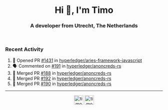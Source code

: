 <h1 align="center">Hi 👋, I'm Timo</h1>
<h3 align="center">A developer from Utrecht, The Netherlands</h3>
<br/>
<!-- https://github.com/rahuldkjain/github-profile-readme-generator --!>

<!--  <p align="left"><img src="https://github-readme-stats.vercel.app/api?username=timoglastra&show_icons=true&count_private=true&" alt="timoglastra" /></p> --!>

<!--
Github language stats
<p align="left"><img src="https://github-readme-stats.vercel.app/api/top-langs/?username=timoglastra&layout=compact" alt="timoglastra" /><p>
-->

<!-- Codestats language stats -->
<!-- <p align="left"><img src="https://codestats-readme.vercel.app/api/top-langs/?username=timoglastra&layout=compact&language_count=12" alt="timoglastra" /><p>    --!>
  
<h3>Recent Activity</h3>

<!--START_SECTION:activity-->
1. 💪 Opened PR [#1431](https://github.com/hyperledger/aries-framework-javascript/pull/1431) in [hyperledger/aries-framework-javascript](https://github.com/hyperledger/aries-framework-javascript)
2. 🗣 Commented on [#191](https://github.com/hyperledger/anoncreds-rs/issues/191) in [hyperledger/anoncreds-rs](https://github.com/hyperledger/anoncreds-rs)
3. 🎉 Merged PR [#188](https://github.com/hyperledger/anoncreds-rs/pull/188) in [hyperledger/anoncreds-rs](https://github.com/hyperledger/anoncreds-rs)
4. 🎉 Merged PR [#192](https://github.com/hyperledger/anoncreds-rs/pull/192) in [hyperledger/anoncreds-rs](https://github.com/hyperledger/anoncreds-rs)
5. 🎉 Merged PR [#190](https://github.com/hyperledger/anoncreds-rs/pull/190) in [hyperledger/anoncreds-rs](https://github.com/hyperledger/anoncreds-rs)
<!--END_SECTION:activity-->

---

<p align="center">
<a href="https://twitter.com/timoglastra" target="blank"><img align="center" src="https://cdn.jsdelivr.net/npm/simple-icons@3.0.1/icons/twitter.svg" alt="timoglastra" height="30" width="30" /></a>
<a href="https://linkedin.com/in/timoglastra" target="blank"><img align="center" src="https://cdn.jsdelivr.net/npm/simple-icons@3.0.1/icons/linkedin.svg" alt="timoglastra" height="30" width="30" /></a>
</p>



